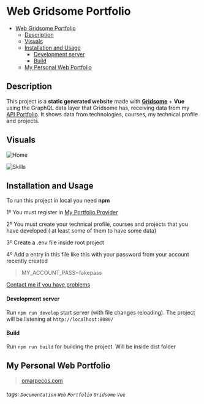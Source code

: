 # Web Gridsome Portfolio

- [Web Gridsome Portfolio](#web-gridsome-portfolio)
  - [Description](#description)
  - [Visuals](#visuals)
  - [Installation and Usage](#installation-and-usage)
    - [Development server](#development-server)
    - [Build](#build)
  - [My Personal Web Portfolio](#my-personal-web-portfolio)

## Description

This project is a **static generated website** made with **[Gridsome](https://gridsome.org/)** + **Vue** using the GraphQL data layer that Gridsome has, receiving data from my [API Portfolio](https://github.com/Omar-Pecos/api-node-portfolio). It shows data from technologies, courses, my technical profile and projects.

## Visuals

![Home](https://res.cloudinary.com/omarpvcloud/image/upload/v1609949966/Projects/miweb_bbodqk.png "Home")

![Skills](https://res.cloudinary.com/omarpvcloud/image/upload/v1609949966/Projects/aptitudes_taxach.png "Skills")

## Installation and Usage

To run this project in local you need **npm**

1º You must register in [My Portfolio Provider](https://portfolio-provider-pwa.vercel.app/)

2º You must create your technical profile, courses and projects that you have developed ( at least some of them to have some data)

3º Create a .env file inside root project

4º Add a entry in this file like this with your password from your account recently created

> MY_ACCOUNT_PASS=fakepass

[Contact me if you have problems](mailto:omarpecos@gmail.com)

#### Development server

Run `npm run develop` start server (with file changes reloading). The project will be listening at `http://localhost:8080/`

#### Build

Run `npm run build` for building the project. Will be inside dist folder

## My Personal Web Portfolio

> [omarpecos.com](https://omarpecos.com/)

###### tags: `Documentation` `Web` `Portfolio` `Gridsome` `Vue`
